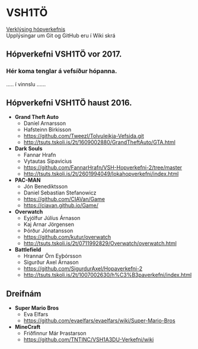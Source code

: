 # VSH1TÖ
<a href='verklysing.md'>Verklýsing hópverkefnis</a><br>
Upplýsingar um Git og GitHub eru í Wiki skrá 

## Hópverkefni VSH1TÖ vor 2017.
### Hér koma tenglar á vefsíður hópanna. 

..... í vinnslu ......

## Hópverkefni VSH1TÖ haust 2016.

* **Grand Theft Auto** 
  * Daníel Arnarsson
  * Hafsteinn Birkisson
  * https://github.com/Tweezl/Tolvuleikja-Vefsida.git
  * http://tsuts.tskoli.is/2t/1609002880/GrandTheftAuto/GTA.html
* **Dark Souls** 
   * Fannar Hrafn
   * Vytautas Sipavicius
   * https://github.com/FannarHrafn/VSH-Hopverkefni-2/tree/master
   * http://tsuts.tskoli.is/2t/2601994049/lokahopverkefni/index.html
* **PAC-MAN**
  * Jón Benediktsson
  * Daniel Sebastian Stefanowicz
  * https://github.com/CIAVan/Game
  * https://ciavan.github.io/Game/
* **Overwatch**
  * Eyjólfur Júlíus Árnason
  * Kaj Arnar Jörgensen
  * Þórður Jónatansson
  * https://github.com/kutur/overwatch
  * http://tsuts.tskoli.is/2t/0711992829/Overwatch/overwatch.html
* **Battlefield**
  * Hrannar Örn Eyþórsson
  * Sigurður Axel Árnason
  * https://github.com/SigurdurAxel/Hopaverkefni-2
  * http://tsuts.tskoli.is/2t/1007002630/h%C3%B3paverkefni/index.html


## Dreifnám
* **Super Mario Bros**
   *  Eva Elfars
   *  https://github.com/evaelfars/evaelfars/wiki/Super-Mario-Bros
* **MineCraft**
   *  Friðfinnur Már Þrastarson
   *  https://github.com/TNTINC/VSH1A3DU-Verkefni/wiki
